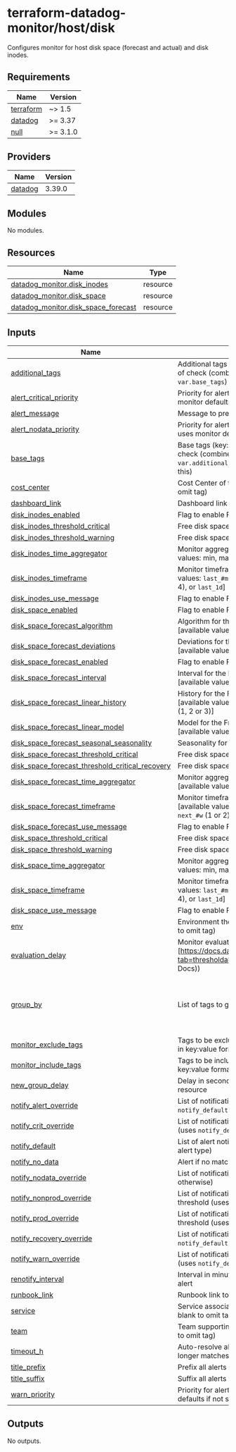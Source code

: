 # terraform-datadog-monitor/host/disk

Configures monitor for host disk space (forecast and actual) and disk inodes.

<!-- BEGIN_TF_DOCS -->
## Requirements

| Name | Version |
|------|---------|
| <a name="requirement_terraform"></a> [terraform](#requirement\_terraform) | ~> 1.5 |
| <a name="requirement_datadog"></a> [datadog](#requirement\_datadog) | >= 3.37 |
| <a name="requirement_null"></a> [null](#requirement\_null) | >= 3.1.0 |

## Providers

| Name | Version |
|------|---------|
| <a name="provider_datadog"></a> [datadog](#provider\_datadog) | 3.39.0 |

## Modules

No modules.

## Resources

| Name | Type |
|------|------|
| [datadog_monitor.disk_inodes](https://registry.terraform.io/providers/datadog/datadog/latest/docs/resources/monitor) | resource |
| [datadog_monitor.disk_space](https://registry.terraform.io/providers/datadog/datadog/latest/docs/resources/monitor) | resource |
| [datadog_monitor.disk_space_forecast](https://registry.terraform.io/providers/datadog/datadog/latest/docs/resources/monitor) | resource |

## Inputs

| Name | Description | Type | Default | Required |
|------|-------------|------|---------|:--------:|
| <a name="input_additional_tags"></a> [additional\_tags](#input\_additional\_tags) | Additional tags (key:value format) to add to this type of check (combined with `local.tags` and `var.base_tags`) | `list(string)` | `[]` | no |
| <a name="input_alert_critical_priority"></a> [alert\_critical\_priority](#input\_alert\_critical\_priority) | Priority for alerts within critical threshold (P1-P5, uses monitor defaults if not specified) | `string` | `null` | no |
| <a name="input_alert_message"></a> [alert\_message](#input\_alert\_message) | Message to prepend to alert notifications | `string` | `"Alert"` | no |
| <a name="input_alert_nodata_priority"></a> [alert\_nodata\_priority](#input\_alert\_nodata\_priority) | Priority for alerts within warning threshold (P1-P5, uses monitor defaults if not specified) | `string` | `null` | no |
| <a name="input_base_tags"></a> [base\_tags](#input\_base\_tags) | Base tags (key:value format) to add to this type of check (combined with `local.tags` and `var.additional_tags`, generally you should not change this) | `list(string)` | <pre>[<br/>  "resource:ec2"<br/>]</pre> | no |
| <a name="input_cost_center"></a> [cost\_center](#input\_cost\_center) | Cost Center of the monitored resource (leave blank to omit tag) | `string` | `null` | no |
| <a name="input_dashboard_link"></a> [dashboard\_link](#input\_dashboard\_link) | Dashboard link to include in message | `string` | `null` | no |
| <a name="input_disk_inodes_enabled"></a> [disk\_inodes\_enabled](#input\_disk\_inodes\_enabled) | Flag to enable Free disk inodes monitor | `string` | `"true"` | no |
| <a name="input_disk_inodes_threshold_critical"></a> [disk\_inodes\_threshold\_critical](#input\_disk\_inodes\_threshold\_critical) | Free disk space critical threshold | `number` | `95` | no |
| <a name="input_disk_inodes_threshold_warning"></a> [disk\_inodes\_threshold\_warning](#input\_disk\_inodes\_threshold\_warning) | Free disk space warning threshold | `number` | `90` | no |
| <a name="input_disk_inodes_time_aggregator"></a> [disk\_inodes\_time\_aggregator](#input\_disk\_inodes\_time\_aggregator) | Monitor aggregator for Free disk inodes [available values: min, max or avg] | `string` | `"min"` | no |
| <a name="input_disk_inodes_timeframe"></a> [disk\_inodes\_timeframe](#input\_disk\_inodes\_timeframe) | Monitor timeframe for Free disk inodes [available values: `last_#m` (1, 5, 10, 15, or 30), `last_#h` (1, 2, or 4), or `last_1d`] | `string` | `"last_5m"` | no |
| <a name="input_disk_inodes_use_message"></a> [disk\_inodes\_use\_message](#input\_disk\_inodes\_use\_message) | Flag to enable Free disk inodes alerting | `string` | `"true"` | no |
| <a name="input_disk_space_enabled"></a> [disk\_space\_enabled](#input\_disk\_space\_enabled) | Flag to enable Free diskspace monitor | `string` | `"true"` | no |
| <a name="input_disk_space_forecast_algorithm"></a> [disk\_space\_forecast\_algorithm](#input\_disk\_space\_forecast\_algorithm) | Algorithm for the Free diskspace Forecast monitor [available values: `linear` or `seasonal`] | `string` | `"linear"` | no |
| <a name="input_disk_space_forecast_deviations"></a> [disk\_space\_forecast\_deviations](#input\_disk\_space\_forecast\_deviations) | Deviations for the Free diskspace Forecast monitor [available values: `1`, `2`, `3`, `4` or `5`] | `string` | `1` | no |
| <a name="input_disk_space_forecast_enabled"></a> [disk\_space\_forecast\_enabled](#input\_disk\_space\_forecast\_enabled) | Flag to enable Free diskspace forecast monitor | `string` | `"true"` | no |
| <a name="input_disk_space_forecast_interval"></a> [disk\_space\_forecast\_interval](#input\_disk\_space\_forecast\_interval) | Interval for the Free diskspace Forecast monitor [available values: `30m`, `60m` or `120m`] | `string` | `"60m"` | no |
| <a name="input_disk_space_forecast_linear_history"></a> [disk\_space\_forecast\_linear\_history](#input\_disk\_space\_forecast\_linear\_history) | History for the Free diskspace Forecast monitor [available values: `12h`, `#d` (1, 2, or 3), `#w` (1, or 2) or `#mo` (1, 2 or 3)] | `string` | `"1w"` | no |
| <a name="input_disk_space_forecast_linear_model"></a> [disk\_space\_forecast\_linear\_model](#input\_disk\_space\_forecast\_linear\_model) | Model for the Free diskspace Forecast monitor [available values: `default`, `simple` or `reactive`] | `string` | `"default"` | no |
| <a name="input_disk_space_forecast_seasonal_seasonality"></a> [disk\_space\_forecast\_seasonal\_seasonality](#input\_disk\_space\_forecast\_seasonal\_seasonality) | Seasonality for the Free diskspace Forecast monitor | `string` | `"weekly"` | no |
| <a name="input_disk_space_forecast_threshold_critical"></a> [disk\_space\_forecast\_threshold\_critical](#input\_disk\_space\_forecast\_threshold\_critical) | Free disk space forecast critical threshold | `number` | `80` | no |
| <a name="input_disk_space_forecast_threshold_critical_recovery"></a> [disk\_space\_forecast\_threshold\_critical\_recovery](#input\_disk\_space\_forecast\_threshold\_critical\_recovery) | Free disk space forecast recovery threshold | `number` | `72` | no |
| <a name="input_disk_space_forecast_time_aggregator"></a> [disk\_space\_forecast\_time\_aggregator](#input\_disk\_space\_forecast\_time\_aggregator) | Monitor aggregator for Free diskspace forecast [available values: min, max or avg] | `string` | `"max"` | no |
| <a name="input_disk_space_forecast_timeframe"></a> [disk\_space\_forecast\_timeframe](#input\_disk\_space\_forecast\_timeframe) | Monitor timeframe for Free diskspace forecast [available values: `next_12h`, `next_#d` (1, 2, or 3), `next_#w` (1 or 2) or `next_#mo` (1, 2 or 3)] | `string` | `"next_1w"` | no |
| <a name="input_disk_space_forecast_use_message"></a> [disk\_space\_forecast\_use\_message](#input\_disk\_space\_forecast\_use\_message) | Flag to enable Free diskspace forecast alerting | `string` | `"false"` | no |
| <a name="input_disk_space_threshold_critical"></a> [disk\_space\_threshold\_critical](#input\_disk\_space\_threshold\_critical) | Free disk space critical threshold | `number` | `90` | no |
| <a name="input_disk_space_threshold_warning"></a> [disk\_space\_threshold\_warning](#input\_disk\_space\_threshold\_warning) | Free disk space warning threshold | `number` | `80` | no |
| <a name="input_disk_space_time_aggregator"></a> [disk\_space\_time\_aggregator](#input\_disk\_space\_time\_aggregator) | Monitor aggregator for Free diskspace [available values: min, max or avg] | `string` | `"max"` | no |
| <a name="input_disk_space_timeframe"></a> [disk\_space\_timeframe](#input\_disk\_space\_timeframe) | Monitor timeframe for Free diskspace [available values: `last_#m` (1, 5, 10, 15, or 30), `last_#h` (1, 2, or 4), or `last_1d`] | `string` | `"last_5m"` | no |
| <a name="input_disk_space_use_message"></a> [disk\_space\_use\_message](#input\_disk\_space\_use\_message) | Flag to enable Free diskspace alerting | `string` | `"true"` | no |
| <a name="input_env"></a> [env](#input\_env) | Environment the monitored resource is in (leave blank to omit tag) | `string` | `null` | no |
| <a name="input_evaluation_delay"></a> [evaluation\_delay](#input\_evaluation\_delay) | Monitor evaluation delay (see [https://docs.datadoghq.com/monitors/configuration/?tab=thresholdalert#set-alert-conditions](Datadog Docs)) | `number` | `900` | no |
| <a name="input_group_by"></a> [group\_by](#input\_group\_by) | List of tags to group by | `list(string)` | <pre>[<br/>  "name",<br/>  "aws_account",<br/>  "env",<br/>  "datadog_managed"<br/>]</pre> | no |
| <a name="input_monitor_exclude_tags"></a> [monitor\_exclude\_tags](#input\_monitor\_exclude\_tags) | Tags to be excluded in the monitoring query. Specify in key:value format | `list(string)` | `[]` | no |
| <a name="input_monitor_include_tags"></a> [monitor\_include\_tags](#input\_monitor\_include\_tags) | Tags to be included in the monitoring query. Specify in key:value format | `list(string)` | `[]` | no |
| <a name="input_new_group_delay"></a> [new\_group\_delay](#input\_new\_group\_delay) | Delay in seconds before generating alerts for a new resource | `number` | `300` | no |
| <a name="input_notify_alert_override"></a> [notify\_alert\_override](#input\_notify\_alert\_override) | List of notifications for alerts in critical threshold (uses `notify_default` otherwise) | `list(string)` | `[]` | no |
| <a name="input_notify_crit_override"></a> [notify\_crit\_override](#input\_notify\_crit\_override) | List of notifications for 24x7 alerts in critical threshold (uses `notify_default` otherwise) | `list(string)` | `[]` | no |
| <a name="input_notify_default"></a> [notify\_default](#input\_notify\_default) | List of alert notifications (can be overridden based on alert type) | `list(string)` | n/a | yes |
| <a name="input_notify_no_data"></a> [notify\_no\_data](#input\_notify\_no\_data) | Alert if no matching data is found | `bool` | `false` | no |
| <a name="input_notify_nodata_override"></a> [notify\_nodata\_override](#input\_notify\_nodata\_override) | List of notifications for no data (uses `notify_default` otherwise) | `list(string)` | `[]` | no |
| <a name="input_notify_nonprod_override"></a> [notify\_nonprod\_override](#input\_notify\_nonprod\_override) | List of notifications for non-prod alerts in critical threshold (uses `notify_default` otherwise) | `list(string)` | `[]` | no |
| <a name="input_notify_prod_override"></a> [notify\_prod\_override](#input\_notify\_prod\_override) | List of notifications for 12x5 prod alerts in critical threshold (uses `notify_default` otherwise) | `list(string)` | `[]` | no |
| <a name="input_notify_recovery_override"></a> [notify\_recovery\_override](#input\_notify\_recovery\_override) | List of notifications for alert recovery (uses `notify_default` otherwise) | `list(string)` | `[]` | no |
| <a name="input_notify_warn_override"></a> [notify\_warn\_override](#input\_notify\_warn\_override) | List of notifications for alerts in warning threshold (uses `notify_default` otherwise) | `list(string)` | `[]` | no |
| <a name="input_renotify_interval"></a> [renotify\_interval](#input\_renotify\_interval) | Interval in minutes to re-send notifications about an alert | `number` | `60` | no |
| <a name="input_runbook_link"></a> [runbook\_link](#input\_runbook\_link) | Runbook link to include in message | `string` | `null` | no |
| <a name="input_service"></a> [service](#input\_service) | Service associated with the monitored resource (leave blank to omit tag) | `string` | `null` | no |
| <a name="input_team"></a> [team](#input\_team) | Team supporting the monitored resource (leave blank to omit tag) | `string` | `null` | no |
| <a name="input_timeout_h"></a> [timeout\_h](#input\_timeout\_h) | Auto-resolve alert in specified hours if condition no longer matches | `number` | `0` | no |
| <a name="input_title_prefix"></a> [title\_prefix](#input\_title\_prefix) | Prefix all alerts with specified value in brackets | `string` | `null` | no |
| <a name="input_title_suffix"></a> [title\_suffix](#input\_title\_suffix) | Suffix all alerts with specified value in parenthesis | `string` | `null` | no |
| <a name="input_warn_priority"></a> [warn\_priority](#input\_warn\_priority) | Priority for alerts with no data (P1-P5, uses monitor defaults if not specified) | `string` | `null` | no |

## Outputs

No outputs.
<!-- END_TF_DOCS -->
